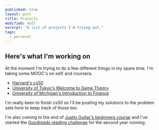 ```yaml
---
published: true
layout: post
title: Projects
modified: null
excerpt: "A list of projects I'm trying out."
tags: 
  - personal
---
```


## Here's what I'm working on

At the moment I'm trying to do a few different things in my spare time. I'm taking some MOOC's on edX and coursera.

- [Harvard's cs50](https://cs50.harvard.edu/)
- [University of Tokyo's Welcome to Game Theory](https://www.coursera.org/course/welcomegametheory)
- [University of Michigan's Introduction to Finance](https://www.coursera.org/course/introfinance)
  
I'm really keen to finish cs50 so I'll be posting my solutions to the problem sets here to keep track of those too.  
  
                             
                               


I'm also coming to the end of [Justin Guitar's beginners course](http://www.justinguitar.com/en/BC-000-BeginnersCourse.php) and I've started the [Goodreads reading challenge](https://www.goodreads.com/user/show/7842371-joe) for the second year running. 
    
